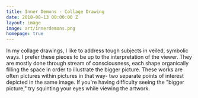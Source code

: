 ```yaml
---
title: Inner Demons - Collage Drawing
date: 2018-08-13 00:00:00 Z
layout: image
image: art/innerdemons.png
homepage: true
---
```


In my collage drawings, I like to address tough subjects in veiled, symbolic ways. I prefer these pieces to be up to the interpretation of the viewer. They are mostly done through stream of consciousness, each shape organically filling the space in order to illustrate the bigger picture. These works are often pictures within pictures in that way- two separate points of interest depicted in the same image. If you're having difficulty seeing the "bigger picture," try squinting your eyes while viewing the artwork.
